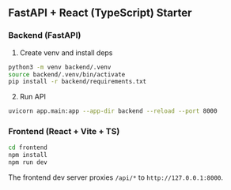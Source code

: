 ## FastAPI + React (TypeScript) Starter

### Backend (FastAPI)
1) Create venv and install deps
```bash
python3 -m venv backend/.venv
source backend/.venv/bin/activate
pip install -r backend/requirements.txt
```
2) Run API
```bash
uvicorn app.main:app --app-dir backend --reload --port 8000
```

### Frontend (React + Vite + TS)
```bash
cd frontend
npm install
npm run dev
```

The frontend dev server proxies `/api/*` to `http://127.0.0.1:8000`.


